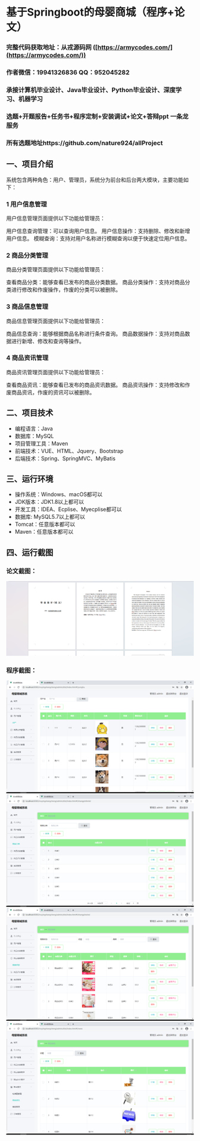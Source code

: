 基于Springboot的母婴商城（程序+论文）
=
### 完整代码获取地址：从戎源码网 ([https://armycodes.com/](https://armycodes.com/))
### 作者微信：19941326836  QQ：952045282 
### 承接计算机毕业设计、Java毕业设计、Python毕业设计、深度学习、机器学习
### 选题+开题报告+任务书+程序定制+安装调试+论文+答辩ppt 一条龙服务
### 所有选题地址https://github.com/nature924/allProject

一、项目介绍
---
系统包含两种角色：用户、管理员，系统分为前台和后台两大模块，主要功能如下：

### 1 用户信息管理
用户信息管理页面提供以下功能给管理员：

用户信息查询管理：可以查询用户信息。
用户信息操作：支持删除、修改和新增用户信息。
模糊查询：支持对用户名称进行模糊查询以便于快速定位用户信息。
### 2 商品分类管理
商品分类管理页面提供以下功能给管理员：

查看商品分类：能够查看已发布的商品分类数据。
商品分类操作：支持对商品分类进行修改和作废操作，作废的分类可以被删除。
### 3 商品信息管理
商品信息管理页面提供以下功能给管理员：

商品信息查询：能够根据商品名称进行条件查询。
商品数据操作：支持对商品数据进行新增、修改和查询等操作。
### 4 商品资讯管理
商品资讯管理页面提供以下功能给管理员：

查看商品资讯：能够查看已发布的商品资讯数据。
商品资讯操作：支持修改和作废商品资讯，作废的资讯可以被删除。





二、项目技术
---
- 编程语言：Java
- 数据库：MySQL
- 项目管理工具：Maven
- 前端技术：VUE、HTML、Jquery、Bootstrap
- 后端技术：Spring、SpringMVC、MyBatis

三、运行环境
---
- 操作系统：Windows、macOS都可以
- JDK版本：JDK1.8以上都可以
- 开发工具：IDEA、Ecplise、Myecplise都可以
- 数据库: MySQL5.7以上都可以
- Tomcat：任意版本都可以
- Maven：任意版本都可以

四、运行截图
---
### 论文截图：
![image/1.png](limage/1.png)

### 程序截图：
![image/1.png](image/1.png)
![image/1.png](image/2.png)
![image/1.png](image/3.png)
![image/1.png](image/4.png)



